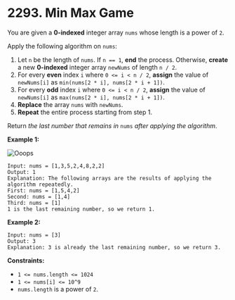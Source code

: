 # 2293. Min Max Game
You are given a **0-indexed** integer array `nums` whose length is a power of `2`.  

Apply the following algorithm on `nums`:  
1. Let `n` be the length of `nums`. If `n == 1`, **end** the process. Otherwise, **create** a new **0-indexed** integer array `newNums` of length `n / 2`.  
2. For every **even** index `i` where `0 <= i < n / 2`, **assign** the value of `newNums[i]` as `min(nums[2 * i], nums[2 * i + 1])`.  
3. For every **odd** index `i` where `0 <= i < n / 2`, **assign** the value of `newNums[i]` as `max(nums[2 * i], nums[2 * i + 1])`.  
4. **Replace** the array `nums` with `newNums`.  
5. **Repeat** the entire process starting from step 1.  

Return *the last number that remains in* `nums` *after applying the algorithm*.

**Example 1:**

![Ooops](https://assets.leetcode.com/uploads/2022/04/13/example1drawio-1.png)
```
Input: nums = [1,3,5,2,4,8,2,2]
Output: 1
Explanation: The following arrays are the results of applying the algorithm repeatedly.
First: nums = [1,5,4,2]
Second: nums = [1,4]
Third: nums = [1]
1 is the last remaining number, so we return 1.
```

**Example 2:**
```
Input: nums = [3]
Output: 3
Explanation: 3 is already the last remaining number, so we return 3.
```

**Constraints:**
- `1 <= nums.length <= 1024`
- `1 <= nums[i] <= 10^9`
- `nums.length` is a power of `2`.
